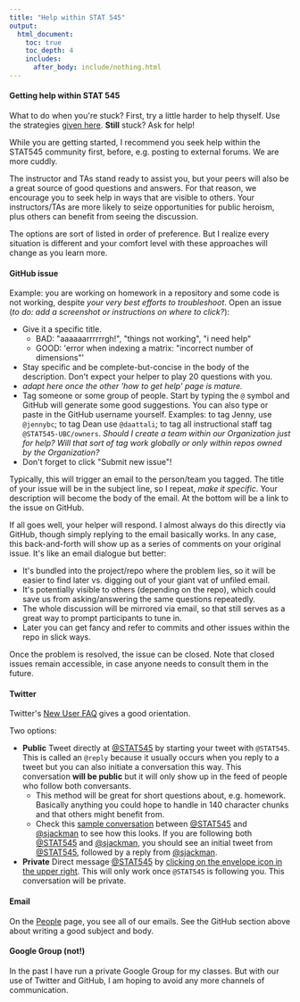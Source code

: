 ```yaml
---
title: "Help within STAT 545"
output:
  html_document:
    toc: true
    toc_depth: 4
    includes:
      after_body: include/nothing.html
---
```


#### Getting help within STAT 545

What to do when you're stuck? First, try a little harder to help thyself. Use the strategies [given here](help-general.html). __Still__ stuck? Ask for help! 

While you are getting started, I recommend you seek help within the STAT545 community first, before, e.g. posting to external forums. We are more cuddly.

The instructor and TAs stand ready to assist you, but your peers will also be a great source of good questions and answers. For that reason, we encourage you to seek help in ways that are visible to others. Your instructors/TAs are more likely to seize opportunities for public heroism, plus others can benefit from seeing the discussion.

The options are sort of listed in order of preference. But I realize every situation is different and your comfort level with these approaches will change as you learn more.

#### GitHub issue

Example: you are working on homework in a repository and some code is not working, despite *your very best efforts to troubleshoot*. Open an issue (*to do: add a screenshot or instructions on where to click?*):

  * Give it a specific title.
    - BAD: "aaaaaarrrrrrgh!", "things not working", "i need help"
    - GOOD: 'error when indexing a matrix: "incorrect number of dimensions"'
  * Stay specific and be complete-but-concise in the body of the description. Don't expect your helper to play 20 questions with you.
  * *adapt here once the other 'how to get help' page is mature.*
  * Tag someone or some group of people. Start by typing the `@` symbol and GitHub will generate some good suggestions. You can also type or paste in the GitHub username yourself. Examples: to tag Jenny, use `@jennybc`; to tag Dean use `@daattali`; to tag all instructional staff tag `@STAT545-UBC/owners`. *Should I create a team within our Organization just for help? Will that sort of tag work globally or only within repos owned by the Organization?*
  * Don't forget to click "Submit new issue"!

Typically, this will trigger an email to the person/team you tagged. The title of your issue will be in the subject line, so I repeat, *make it specific*. Your description will become the body of the email. At the bottom will be a link to the issue on GitHub.

If all goes well, your helper will respond. I almost always do this directly via GitHub, though simply replying to the email basically works. In any case, this back-and-forth will show up as a series of comments on your original issue. It's like an email dialogue but better:

  * It's bundled into the project/repo where the problem lies, so it will be easier to find later vs. digging out of your giant vat of unfiled email.
  * It's potentially visible to others (depending on the repo), which could save us from asking/answering the same questions repeatedly.
  * The whole discussion will be mirrored via email, so that still serves as a great way to prompt participants to tune in.
  * Later you can get fancy and refer to commits and other issues within the repo in slick ways.
  
Once the problem is resolved, the issue can be closed. Note that closed issues remain accessible, in case anyone needs to consult them in the future.
  
#### Twitter

Twitter's [New User FAQ](https://support.twitter.com/articles/13920-new-user-faqs) gives a good orientation.

Two options:

  * __Public__ Tweet directly at [\@STAT545](https://twitter.com/STAT545) by starting your tweet with `@STAT545`. This is called an `@reply` because it usually occurs when you reply to a tweet but you can also initiate a conversation this way. This conversation __will be public__ but it will only show up in the feed of people who follow both conversants.
    - This method will be great for short questions about, e.g. homework. Basically anything you could hope to handle in 140 character chunks and that others might benefit from.
    - Check this [sample conversation](https://twitter.com/STAT545/status/507627877169242113) between [\@STAT545](https://twitter.com/STAT545) and [\@sjackman](https://twitter.com/sjackman) to see how this looks. If you are following both [\@STAT545](https://twitter.com/STAT545) and [\@sjackman](https://twitter.com/sjackman), you should see an initial tweet from [\@STAT545](https://twitter.com/STAT545), followed by a reply from [\@sjackman](https://twitter.com/sjackman).
  * __Private__ Direct message [\@STAT545](https://twitter.com/STAT545) by [clicking on the envelope icon in the upper right](https://support.twitter.com/articles/14606-how-to-post-and-delete-direct-messages-dms). This will only work once `@STAT545` is following you. This conversation will be private.

#### Email

On the [People](people.html) page, you see all of our emails. See the GitHub section above about writing a good subject and body.

#### Google Group (not!)

In the past I have run a private Google Group for my classes. But with our use of Twitter and GitHub, I am hoping to avoid any more channels of communication.
